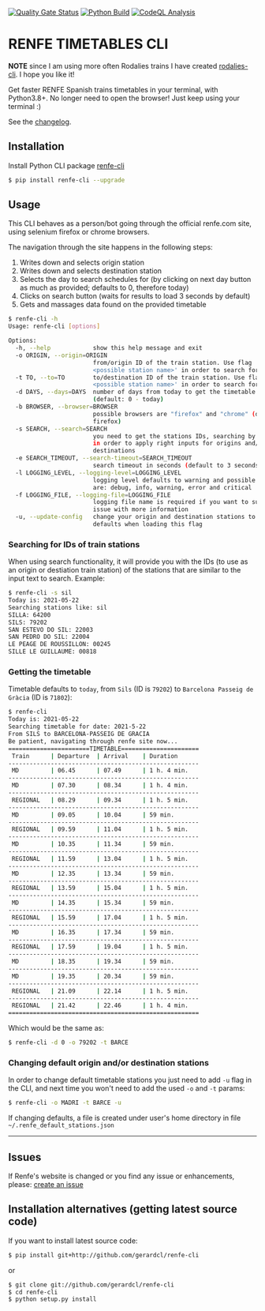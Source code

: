 [![Quality Gate Status](https://sonarcloud.io/api/project_badges/measure?project=gerardcl_renfe-cli&metric=alert_status)](https://sonarcloud.io/dashboard?id=gerardcl_renfe-cli) [![Python Build](https://github.com/gerardcl/renfe-cli/actions/workflows/python-package.yml/badge.svg)](https://github.com/gerardcl/renfe-cli/actions/workflows/python-package.yml) [![CodeQL Analysis](https://github.com/gerardcl/renfe-cli/actions/workflows/codeql-analysis.yml/badge.svg)](https://github.com/gerardcl/renfe-cli/actions/workflows/codeql-analysis.yml)

# RENFE TIMETABLES CLI

**NOTE** since I am using more often Rodalies trains I have created [rodalies-cli](https://github.com/gerardcl/rodalies-cli). I hope you like it!

Get faster RENFE Spanish trains timetables in your terminal, with Python3.8+.
No longer need to open the browser! Just keep using your terminal :)

See the [changelog](https://github.com/gerardcl/renfe-cli/blob/master/CHANGELOG.md).

## Installation

Install Python CLI package [renfe-cli](https://pypi.org/project/renfe-cli/)

```bash
$ pip install renfe-cli --upgrade
```

## Usage

This CLI behaves as a person/bot going through the official renfe.com site, using selenium firefox or chrome browsers.

The navigation through the site happens in the following steps:

1. Writes down and selects origin station
2. Writes down and selects destination station
3. Selects the day to search schedules for (by clicking on next day button as much as provided; defaults to 0, therefore today)
4. Clicks on search button (waits for results to load 3 seconds by default)
5. Gets and massages data found on the provided timetable

```bash
$ renfe-cli -h
Usage: renfe-cli [options]

Options:
  -h, --help            show this help message and exit
  -o ORIGIN, --origin=ORIGIN
                        from/origin ID of the train station. Use flag '-s
                        <possible station name>' in order to search for IDs
  -t TO, --to=TO        to/destination ID of the train station. Use flag '-s
                        <possible station name>' in order to search for IDs
  -d DAYS, --days=DAYS  number of days from today to get the timetable
                        (default: 0 - today)
  -b BROWSER, --browser=BROWSER
                        possible browsers are "firefox" and "chrome" (default:
                        firefox)
  -s SEARCH, --search=SEARCH
                        you need to get the stations IDs, searching by names;
                        in order to apply right inputs for origins and/or
                        destinations
  -e SEARCH_TIMEOUT, --search-timeout=SEARCH_TIMEOUT
                        search timeout in seconds (default to 3 seconds)
  -l LOGGING_LEVEL, --logging-level=LOGGING_LEVEL
                        logging level defaults to warning and possible values
                        are: debug, info, warning, error and critical
  -f LOGGING_FILE, --logging-file=LOGGING_FILE
                        logging file name is required if you want to submit an
                        issue with more information
  -u, --update-config   change your origin and destination stations to
                        defaults when loading this flag
```

### **Searching for IDs of train stations**

 When using search functionality, it will provide you with the IDs (to use as an origin or destiation train station) of the stations that are similar to the input text to search. Example:

```bash
$ renfe-cli -s sil
Today is: 2021-05-22
Searching stations like: sil
SILLA: 64200
SILS: 79202
SAN ESTEVO DO SIL: 22003
SAN PEDRO DO SIL: 22004
LE PEAGE DE ROUSSILLON: 00245
SILLE LE GUILLAUME: 00818
```

### **Getting the timetable**

Timetable defaults to `today`, from `Sils` (ID is `79202`) to `Barcelona Passeig de Gràcia` (ID is `71802`):

```bash
$ renfe-cli
Today is: 2021-05-22
Searching timetable for date: 2021-5-22
From SILS to BARCELONA-PASSEIG DE GRACIA
Be patient, navigating through renfe site now...
=======================TIMETABLE======================
 Train      | Departure  | Arrival    | Duration
------------------------------------------------------
 MD         | 06.45      | 07.49      | 1 h. 4 min.
------------------------------------------------------
 MD         | 07.30      | 08.34      | 1 h. 4 min.
------------------------------------------------------
 REGIONAL   | 08.29      | 09.34      | 1 h. 5 min.
------------------------------------------------------
 MD         | 09.05      | 10.04      | 59 min.
------------------------------------------------------
 REGIONAL   | 09.59      | 11.04      | 1 h. 5 min.
------------------------------------------------------
 MD         | 10.35      | 11.34      | 59 min.
------------------------------------------------------
 REGIONAL   | 11.59      | 13.04      | 1 h. 5 min.
------------------------------------------------------
 MD         | 12.35      | 13.34      | 59 min.
------------------------------------------------------
 REGIONAL   | 13.59      | 15.04      | 1 h. 5 min.
------------------------------------------------------
 MD         | 14.35      | 15.34      | 59 min.
------------------------------------------------------
 REGIONAL   | 15.59      | 17.04      | 1 h. 5 min.
------------------------------------------------------
 MD         | 16.35      | 17.34      | 59 min.
------------------------------------------------------
 REGIONAL   | 17.59      | 19.04      | 1 h. 5 min.
------------------------------------------------------
 MD         | 18.35      | 19.34      | 59 min.
------------------------------------------------------
 MD         | 19.35      | 20.34      | 59 min.
------------------------------------------------------
 REGIONAL   | 21.09      | 22.14      | 1 h. 5 min.
------------------------------------------------------
 REGIONAL   | 21.42      | 22.46      | 1 h. 4 min.
======================================================
```

Which would be the same as:

```bash
$ renfe-cli -d 0 -o 79202 -t BARCE
```

### **Changing default origin and/or destination stations**
In order to change default timetable stations you just need to add `-u` flag in the CLI, and next time you won't need to add the used `-o` and `-t` params:

```bash
$ renfe-cli -o MADRI -t BARCE -u
```

If changing defaults, a file is created under user's home directory in file `~/.renfe_default_stations.json`

---

## Issues

If Renfe's website is changed or you find any issue or enhancements, please: [create an issue](https://github.com/gerardcl/renfe-cli/issues)

## Installation alternatives (getting latest source code)

If you want to install latest source code:

```bash
$ pip install git+http://github.com/gerardcl/renfe-cli
```

or

```bash
$ git clone git://github.com/gerardcl/renfe-cli
$ cd renfe-cli
$ python setup.py install
```
